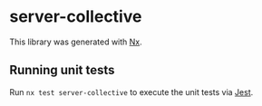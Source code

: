 # server-collective

This library was generated with [Nx](https://nx.dev).

## Running unit tests

Run `nx test server-collective` to execute the unit tests via [Jest](https://jestjs.io).
